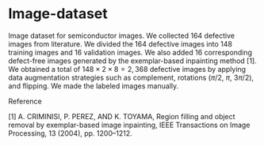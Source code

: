 # Image-dataset
Image dataset for semiconductor images.
We collected $164$ defective images from literature.
We divided the $164$ defective images into $148$ training images and $16$ validation images.
We also added $16$ corresponding defect-free images generated by the exemplar-based inpainting method [1].
We obtained a total of $148\times2\times8=2,368$ defective images by applying data augmentation strategies such as complement, rotations ($\pi/2$, $\pi$, $3\pi/2$), and flipping.
We made the labeled images manually.

Reference

[1] A. CRIMINISI, P. PEREZ, AND K. TOYAMA, Region filling and object removal by exemplar-based image
inpainting, IEEE Transactions on Image Processing, 13 (2004), pp. 1200–1212.
